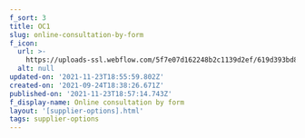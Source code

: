 ```yaml
---
f_sort: 3
title: OC1
slug: online-consultation-by-form
f_icon:
  url: >-
    https://uploads-ssl.webflow.com/5f7e07d162248b2c1139d2ef/619d393bd8ad3f95fbf32821_icons8-test-48.png
  alt: null
updated-on: '2021-11-23T18:55:59.802Z'
created-on: '2021-09-24T18:38:26.671Z'
published-on: '2021-11-23T18:57:14.743Z'
f_display-name: Online consultation by form
layout: '[supplier-options].html'
tags: supplier-options
---
```



